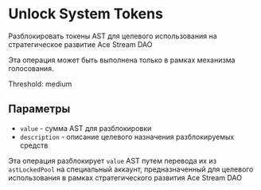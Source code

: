 # Unlock System Tokens

Разблокировать токены AST для целевого использования на стратегическое развитие Ace Stream DAO

Эта операция может быть выполнена только в рамках механизма голосования.

Threshold: medium

## Параметры

- `value` - сумма AST для разблокировки
- `description` - описание целевого назначения разблокируемых средств

Эта операция разблокирует `value` AST путем перевода их из `astLockedPool` на специальный аккаунт, предназначенный для целевого использования в рамках стратегического развития Ace Stream DAO
